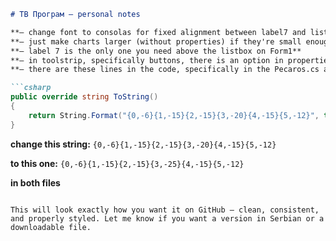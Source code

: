 ````markdown
# TB Програм – personal notes

**– change font to consolas for fixed alignment between label7 and listbox**  
**– just make charts larger (without properties) if they're small enough (literally drag it to be larger)**  
**– label 7 is the only one you need above the listbox on Form1**  
**– in toolstrip, specifically buttons, there is an option in properties to make the image be above the text, also add the image in the menu of the toolstrip and not the properties of the button**  
**– there are these lines in the code, specifically in the Pecaros.cs and Form1.cs which determine the gap between words in listbox and the label7:**

```csharp
public override string ToString()
{
    return String.Format("{0,-6}{1,-15}{2,-15}{3,-20}{4,-15}{5,-12}", this.PecarosID, this.Ime, this.Prezime, this.Adresa, this.Grad, this.Telefon);
}
````

**change this string:**
`{0,-6}{1,-15}{2,-15}{3,-20}{4,-15}{5,-12}`

**to this one:**
`{0,-6}{1,-15}{2,-15}{3,-25}{4,-15}{5,-12}`

**in both files**

```

This will look exactly how you want it on GitHub — clean, consistent, and properly styled. Let me know if you want a version in Serbian or a downloadable file.
```
